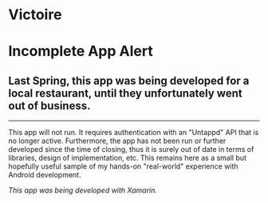 # Victoire
<h1>Incomplete App Alert</h1>
<h2>Last Spring, this app was being developed for a local restaurant, until they unfortunately went out of business.</h2>
<hr>
<p> This app will not run. It requires authentication with an "Untappd" API that is no longer active. Furthermore, the app has not been run or further developed since the time of closing, thus it is surely out of date in terms of libraries, design of implementation, etc. This remains here as a small but hopefully useful sample of my hands-on "real-world" experience with Android development.</p>
<p><em>This app was being developed with Xamarin.</p>
